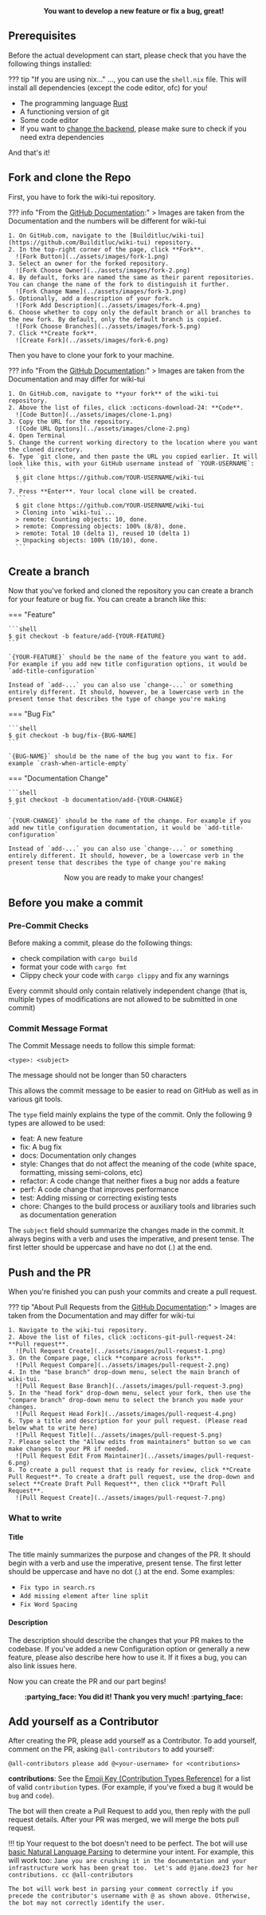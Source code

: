 <center>
<b>
You want to develop a new feature or fix a bug, great!
</b>
</center>

## Prerequisites

Before the actual development can start, please check that you have the following things installed:

??? tip "If you are using nix..."
    ..., you can use the `shell.nix` file. This will install all dependencies (except the code editor, ofc) for you!

* The programming language [Rust](https://www.rust-lang.org/tools/install)
* A functioning version of git
* Some code editor
* If you want to [change the backend](../getting-started/installation.md), please make sure to check if you need extra dependencies

And that's it!

## Fork and clone the Repo

First, you have to fork the wiki-tui repository. 

??? info "From the [GitHub Documentation](https://docs.github.com/en/get-started/quickstart/fork-a-repo#forking-a-repository):"
    > Images are taken from the Documentation and the numbers will be different for wiki-tui

    1. On GitHub.com, navigate to the [Builditluc/wiki-tui](https://github.com/Builditluc/wiki-tui) repository.
    2. In the top-right corner of the page, click **Fork**.
      ![Fork Button](../assets/images/fork-1.png)
    3. Select an owner for the forked repository.
      ![Fork Choose Owner](../assets/images/fork-2.png)
    4. By default, forks are named the same as their parent repositories. You can change the name of the fork to distinguish it further.
      ![Fork Change Name](../assets/images/fork-3.png)
    5. Optionally, add a description of your fork.
      ![Fork Add Description](../assets/images/fork-4.png)
    6. Choose whether to copy only the default branch or all branches to the new fork. By default, only the default branch is copied.
      ![Fork Choose Branches](../assets/images/fork-5.png)
    7. Click **Create fork**.
      ![Create Fork](../assets/images/fork-6.png)

Then you have to clone your fork to your machine.

??? info "From the [GitHub Documentation](https://docs.github.com/en/get-started/quickstart/fork-a-repo#cloning-your-forked-repository):"
    > Images are taken from the Documentation and may differ for wiki-tui
    
    1. On GitHub.com, navigate to **your fork** of the wiki-tui repository.
    2. Above the list of files, click :octicons-download-24: **Code**.
      ![Code Button](../assets/images/clone-1.png)
    3. Copy the URL for the repository.
      ![Code URL Options](../assets/images/clone-2.png)
    4. Open Terminal
    5. Change the current working directory to the location where you want the cloned directory.
    6. Type `git clone, and then paste the URL you copied earlier. It will look like this, with your GitHub username instead of `YOUR-USERNAME`:
      ```
      $ git clone https://github.com/YOUR-USERNAME/wiki-tui
      ```
    7. Press **Enter**. Your local clone will be created.
      ```
      $ git clone https://github.com/YOUR-USERNAME/wiki-tui
      > Cloning into `wiki-tui`...
      > remote: Counting objects: 10, done.
      > remote: Compressing objects: 100% (8/8), done.
      > remote: Total 10 (delta 1), reused 10 (delta 1)
      > Unpacking objects: 100% (10/10), done.
      ```

## Create a branch

Now that you've forked and cloned the repository you can create a branch for your feature or bug fix. You can create a branch like this:

=== "Feature"

    ```shell
    $ git checkout -b feature/add-{YOUR-FEATURE}    
    ```
    
    `{YOUR-FEATURE}` should be the name of the feature you want to add. For example if you add new title configuration options, it would be `add-title-configuration`

    Instead of `add-...` you can also use `change-...` or something entirely different. It should, however, be a lowercase verb in the present tense that describes the type of change you're making
    
=== "Bug Fix"

    ```shell
    $ git checkout -b bug/fix-{BUG-NAME]
    ```
    
    `{BUG-NAME}` should be the name of the bug you want to fix. For example `crash-when-article-empty`

=== "Documentation Change"
    
    ```shell
    $ git checkout -b documentation/add-{YOUR-CHANGE}
    ```

    `{YOUR-CHANGE}` should be the name of the change. For example if you add new title configuration documentation, it would be `add-title-configuration`

    Instead of `add-...` you can also use `change-...` or something entirely different. It should, however, be a lowercase verb in the present tense that describes the type of change you're making


<center>
Now you are ready to make your changes!
</center>

## Before you make a commit

### Pre-Commit Checks

Before making a commit, please do the following things:

* check compilation with `cargo build`
* format your code with `cargo fmt`
* Clippy check your code with `cargo clippy` and fix any warnings

Every commit should only contain relatively independent change (that is, multiple types of modifications are not allowed to be submitted in one commit)

### Commit Message Format 

The Commit Message needs to follow this simple format:

```
<type>: <subject>
```

The message should not be longer than 50 characters

This allows the commit message to be easier to read on GitHub as well as in various git tools.

The `type` field mainly explains the type of the commit. Only the following 9 types are allowed to be used:

* feat: A new feature
* fix: A bug fix
* docs: Documentation only changes
* style: Changes that do not affect the meaning of the code (white space, formatting, missing semi-colons, etc)
* refactor: A code change that neither fixes a bug nor adds a feature
* perf: A code change that improves performance
* test: Adding missing or correcting existing tests
* chore: Changes to the build process or auxiliary tools and libraries such as documentation generation

The `subject` field should summarize the changes made in the commit. It always begins with a verb and uses the imperative, and present tense. The first letter should be uppercase and have no dot (.) at the end.

## Push and the PR

When you're finished you can push your commits and create a pull request.

??? tip "About Pull Requests from the [GitHub Documentation](https://docs.github.com/en/pull-requests/collaborating-with-pull-requests/proposing-changes-to-your-work-with-pull-requests/creating-a-pull-request-from-a-fork):"
    > Images are taken from the Documentation and may differ for wiki-tui

    1. Navigate to the wiki-tui repository.
    2. Above the list of files, click :octicons-git-pull-request-24: **Pull request**.
      ![Pull Request Create](../assets/images/pull-request-1.png)
    3. On the Compare page, click **compare across forks**.
      ![Pull Request Compare](../assets/images/pull-request-2.png)
    4. In the "base branch" drop-down menu, select the main branch of wiki-tui.
      ![Pull Request Base Branch](../assets/images/pull-request-3.png)
    5. In the "head fork" drop-down menu, select your fork, then use the "compare branch" drop-down menu to select the branch you made your changes.
      ![Pull Request Head Fork](../assets/images/pull-request-4.png)
    6. Type a title and description for your pull request. (Please read below what to write here)
      ![Pull Request Title](../assets/images/pull-request-5.png)
    7. Please select the "Allow edits from maintainers" button so we can make changes to your PR if needed.
      ![Pull Request Edit From Maintainer](../assets/images/pull-request-6.png)
    8. To create a pull request that is ready for review, click **Create Pull Request**. To create a draft pull request, use the drop-down and select **Create Draft Pull Request**, then click **Draft Pull Request**.
      ![Pull Request Create](../assets/images/pull-request-7.png)

### What to write

#### Title

The title mainly summarizes the purpose and changes of the PR. It should begin with a verb and use the imperative, present tense. The first letter should be uppercase and have no dot (.) at the end.
Some examples:

- `Fix typo in search.rs`
- `Add missing element after line split`
- `Fix Word Spacing`

#### Description

The description should describe the changes that your PR makes to the codebase. If you've added a new Configuration option or generally a new feature, please also describe here how to use it. If it fixes a bug, you can also link issues here.

Now you can create the PR and our part begins!

<center>
<b>
:partying_face: You did it! Thank you very much! :partying_face:
</b>
</center>

## Add yourself as a Contributor

After creating the PR, please add yourself as a Contributor. To add yourself, comment on the PR, asking `@all-contributors` to add yourself:

```
@all-contributors please add @<your-username> for <contributions>
```

**contributions**: See the [Emoji Key (Contribution Types Reference)](https://allcontributors.org/docs/en/emoji-key) for a list of valid `contribution` types. (For example, if you've fixed a bug it would be `bug` and `code`).

The bot will then create a Pull Request to add you, then reply with the pull request details. After your PR was merged, we will merge the bots pull request.

!!! tip
    Your request to the bot doesn't need to be perfect. The bot will use [basic Natural Language Parsing](https://github.com/all-contributors/app/blob/master/lib/parse-comment.js) to determine your intent. For example, this will work too:
    ```
    Jane you are crushing it in the documentation and your infrastructure work has been great too. 
    Let's add @jane.doe23 for her contributions. cc @all-contributors
    ```

    The bot will work best in parsing your comment correctly if you precede the contributor's username with @ as shown above. Otherwise, the bot may not correctly identify the user.

